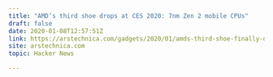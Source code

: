 ```yaml
---
title: "AMD’s third shoe drops at CES 2020: 7nm Zen 2 mobile CPUs"
draft: false
date: 2020-01-08T12:57:51Z
link: https://arstechnica.com/gadgets/2020/01/amds-third-shoe-finally-drops-at-ces-2020-7nm-zen-2-mobile-cpus/?utm_medium=RSS&utm_source=hune
site: arstechnica.com
topic: Hacker News  

---
```

